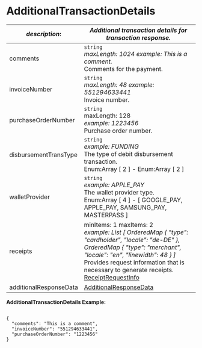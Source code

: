 
# AdditionalTransactionDetails

| *description*:   | *Additional transaction details for transaction response.*|
|----|----|
| comments |    ``` string ```  <br/>  *maxLength: 1024   example: This is a comment.*  <br/>  Comments for the payment.|
| invoiceNumber | ``` string ```  <br/>  *maxLength: 48   example: 551294633441*  <br/>  Invoice number.|
| purchaseOrderNumber | ``` string ```  <br/>  maxLength: 128   <br/>  *example: 1223456*  <br/>  Purchase order number.|  
| disbursementTransType | ``` string ```  <br/>  *example: FUNDING*   <br/> The type of debit disbursement transaction. <br/>  Enum:Array [ 2 ] - Enum:Array [ 2 ] |
| walletProvider | ``` string ```  <br/>  *example: APPLE_PAY*  <br/>  The wallet provider type.  <br/> Enum:Array [ 4 ] - [ GOOGLE_PAY, APPLE_PAY, SAMSUNG_PAY, MASTERPASS ]| 
| receipts | minItems: 1 maxItems: 2 <br/>  *example: List [ OrderedMap { "type": "cardholder", "locale": "de-DE" }, OrderedMap { "type": "merchant", "locale": "en", "linewidth": 48 } ]*  <br/>  Provides request information that is necessary to generate receipts. [ReceiptRequestInfo](?path=docs/schemas-md/ReceiptRequestInfo.md)|
| additionalResponseData | [AdditionalResponseData](?path=docs/schemas-md/AdditionalResponseData.md)|  

**AdditionalTransactionDetails Example:**

```{r}

{
  "comments": "This is a comment",
  "invoiceNumber": "551294633441",
  "purchaseOrderNumber": "1223456"
}
```  



